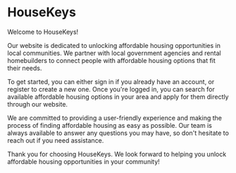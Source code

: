 # HouseKeys

Welcome to HouseKeys!

Our website is dedicated to unlocking affordable housing opportunities in local communities. We partner with local government agencies and rental homebuilders to connect people with affordable housing options that fit their needs.

To get started, you can either sign in if you already have an account, or register to create a new one. Once you're logged in, you can search for available affordable housing options in your area and apply for them directly through our website.

We are committed to providing a user-friendly experience and making the process of finding affordable housing as easy as possible. Our team is always available to answer any questions you may have, so don't hesitate to reach out if you need assistance.

Thank you for choosing HouseKeys. We look forward to helping you unlock affordable housing opportunities in your community!